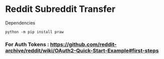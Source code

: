 # Reddit Subreddit Transfer

Dependencies
```
python -m pip install praw
```

### For Auth Tokens : https://github.com/reddit-archive/reddit/wiki/OAuth2-Quick-Start-Example#first-steps
